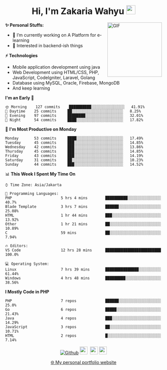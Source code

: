 <h1 align="center">Hi, I'm Zakaria Wahyu <img src="https://github.com/TheDudeThatCode/TheDudeThatCode/blob/master/Assets/Hi.gif" width="29px"></h1>

<img align="right" alt="GIF" height="175px" src="https://www.nayakapratama.co.id/wp-content/uploads/2019/07/Website-Maintenance.gif" />

**✨ Personal Stuffs:**
- 🔭 I’m currently working on A Platform for e-learning 
- 🌱 Interested in backend-ish things

**⚡ Technologies**
- Mobile application development using java
- Web Development using HTML/CSS, PHP, JavaScript, CodeIgniter, Laravel, Golang
- Database using MySQL, Oracle, Firebase, MongoDB
- And keep learning

<!--START_SECTION:waka-->
**I'm an Early 🐤** 

```text
🌞 Morning    127 commits    ██████████░░░░░░░░░░░░░░░   41.91% 
🌆 Daytime    25 commits     ██░░░░░░░░░░░░░░░░░░░░░░░   8.25% 
🌃 Evening    97 commits     ████████░░░░░░░░░░░░░░░░░   32.01% 
🌙 Night      54 commits     ████░░░░░░░░░░░░░░░░░░░░░   17.82%

```
📅 **I'm Most Productive on Monday** 

```text
Monday       53 commits     ████░░░░░░░░░░░░░░░░░░░░░   17.49% 
Tuesday      45 commits     ███░░░░░░░░░░░░░░░░░░░░░░   14.85% 
Wednesday    42 commits     ███░░░░░░░░░░░░░░░░░░░░░░   13.86% 
Thursday     45 commits     ███░░░░░░░░░░░░░░░░░░░░░░   14.85% 
Friday       43 commits     ███░░░░░░░░░░░░░░░░░░░░░░   14.19% 
Saturday     31 commits     ██░░░░░░░░░░░░░░░░░░░░░░░   10.23% 
Sunday       44 commits     ███░░░░░░░░░░░░░░░░░░░░░░   14.52%

```


📊 **This Week I Spent My Time On** 

```text
⌚︎ Time Zone: Asia/Jakarta

💬 Programming Languages: 
PHP                      5 hrs 4 mins        ██████████░░░░░░░░░░░░░░░   40.7% 
Blade Template           3 hrs 7 mins        ██████░░░░░░░░░░░░░░░░░░░   25.08% 
HTML                     1 hr 44 mins        ███░░░░░░░░░░░░░░░░░░░░░░   13.92% 
Other                    1 hr 21 mins        ██░░░░░░░░░░░░░░░░░░░░░░░   10.89% 
C                        59 mins             ██░░░░░░░░░░░░░░░░░░░░░░░   7.94%

🔥 Editors: 
VS Code                  12 hrs 28 mins      █████████████████████████   100.0%

💻 Operating System: 
Linux                    7 hrs 39 mins       ███████████████░░░░░░░░░░   61.44% 
Windows                  4 hrs 48 mins       █████████░░░░░░░░░░░░░░░░   38.56%

```

**I Mostly Code in PHP** 

```text
PHP                      7 repos             ██████░░░░░░░░░░░░░░░░░░░   25.0% 
Go                       6 repos             █████░░░░░░░░░░░░░░░░░░░░   21.43% 
Java                     4 repos             ███░░░░░░░░░░░░░░░░░░░░░░   14.29% 
JavaScript               3 repos             ██░░░░░░░░░░░░░░░░░░░░░░░   10.71% 
HTML                     2 repos             █░░░░░░░░░░░░░░░░░░░░░░░░   7.14%

```



<!--END_SECTION:waka-->

<p align="center">
<a href="https://github.com/zakariawahyu" target="_blank"><img alt="Github" src="https://img.shields.io/badge/GitHub-%2312100E.svg?&style=for-the-badge&logo=Github&logoColor=white" /></a>
<a href="https://www.twitter.com/_zakariawahyu"><img src="https://img.shields.io/badge/twitter-%231DA1F2.svg?&style=for-the-badge&logo=twitter&logoColor=white" height=25></a> 
<a href="https://www.linkedin.com/in/zakariawahyu"><img src="https://img.shields.io/badge/linkedin-%230077B5.svg?&style=for-the-badge&logo=linkedin&logoColor=white" height=25></a> 
<a href="https://www.instagram.com/_zakariawahyu"><img src="https://img.shields.io/badge/instagram-%23E4405F.svg?&style=for-the-badge&logo=instagram&logoColor=white" height=25></a></p>
<p align="center"><a href="https://www.zakariawahyu.com">🌐 My personal portfolio website</a></p>
